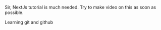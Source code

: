 Sir, NextJs tutorial is much needed. Try to make video on this as soon as possible.

Learning git and github